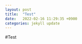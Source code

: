 ```yaml
---
layout: post
title:  "Test"
date:   2022-02-16 11:29:35 +0900
categories: jekyll update
---
```


#Test